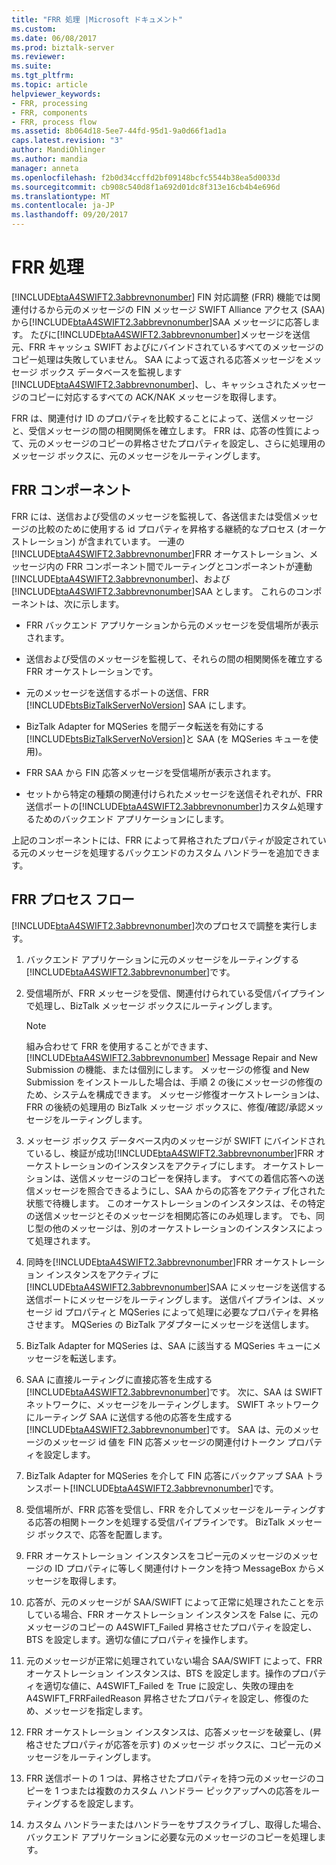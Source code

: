 ```yaml
---
title: "FRR 処理 |Microsoft ドキュメント"
ms.custom: 
ms.date: 06/08/2017
ms.prod: biztalk-server
ms.reviewer: 
ms.suite: 
ms.tgt_pltfrm: 
ms.topic: article
helpviewer_keywords:
- FRR, processing
- FRR, components
- FRR, process flow
ms.assetid: 8b064d18-5ee7-44fd-95d1-9a0d66f1ad1a
caps.latest.revision: "3"
author: MandiOhlinger
ms.author: mandia
manager: anneta
ms.openlocfilehash: f2b0d34ccffd2bf09148bcfc5544b38ea5d0033d
ms.sourcegitcommit: cb908c540d8f1a692d01dc8f313e16cb4b4e696d
ms.translationtype: MT
ms.contentlocale: ja-JP
ms.lasthandoff: 09/20/2017
---
```

# <a name="frr-processing"></a>FRR 処理
[!INCLUDE[btaA4SWIFT2.3abbrevnonumber](../../includes/btaa4swift2-3abbrevnonumber-md.md)] FIN 対応調整 (FRR) 機能では関連付けるから元のメッセージの FIN メッセージ SWIFT Alliance アクセス (SAA) から[!INCLUDE[btaA4SWIFT2.3abbrevnonumber](../../includes/btaa4swift2-3abbrevnonumber-md.md)]SAA メッセージに応答します。 たびに[!INCLUDE[btaA4SWIFT2.3abbrevnonumber](../../includes/btaa4swift2-3abbrevnonumber-md.md)]メッセージを送信元、FRR キャッシュ SWIFT およびにバインドされているすべてのメッセージのコピー処理は失敗していません。 SAA によって返される応答メッセージをメッセージ ボックス データベースを監視します[!INCLUDE[btaA4SWIFT2.3abbrevnonumber](../../includes/btaa4swift2-3abbrevnonumber-md.md)]、し、キャッシュされたメッセージのコピーに対応するすべての ACK/NAK メッセージを取得します。  
  
 FRR は、関連付け ID のプロパティを比較することによって、送信メッセージと、受信メッセージの間の相関関係を確立します。 FRR は、応答の性質によって、元のメッセージのコピーの昇格させたプロパティを設定し、さらに処理用のメッセージ ボックスに、元のメッセージをルーティングします。  
  
## <a name="frr-components"></a>FRR コンポーネント  
 FRR には、送信および受信のメッセージを監視して、各送信または受信メッセージの比較のために使用する id プロパティを昇格する継続的なプロセス (オーケストレーション) が含まれています。 一連の[!INCLUDE[btaA4SWIFT2.3abbrevnonumber](../../includes/btaa4swift2-3abbrevnonumber-md.md)]FRR オーケストレーション、メッセージ内の FRR コンポーネント間でルーティングとコンポーネントが連動[!INCLUDE[btaA4SWIFT2.3abbrevnonumber](../../includes/btaa4swift2-3abbrevnonumber-md.md)]、および[!INCLUDE[btaA4SWIFT2.3abbrevnonumber](../../includes/btaa4swift2-3abbrevnonumber-md.md)]SAA とします。 これらのコンポーネントは、次に示します。  
  
-   FRR バックエンド アプリケーションから元のメッセージを受信場所が表示されます。  
  
-   送信および受信のメッセージを監視して、それらの間の相関関係を確立する FRR オーケストレーションです。  
  
-   元のメッセージを送信するポートの送信、FRR [!INCLUDE[btsBizTalkServerNoVersion](../../includes/btsbiztalkservernoversion-md.md)] SAA にします。  
  
-   BizTalk Adapter for MQSeries を間データ転送を有効にする[!INCLUDE[btsBizTalkServerNoVersion](../../includes/btsbiztalkservernoversion-md.md)]と SAA (を MQSeries キューを使用)。  
  
-   FRR SAA から FIN 応答メッセージを受信場所が表示されます。  
  
-   セットから特定の種類の関連付けられたメッセージを送信それぞれが、FRR 送信ポートの[!INCLUDE[btaA4SWIFT2.3abbrevnonumber](../../includes/btaa4swift2-3abbrevnonumber-md.md)]カスタム処理するためのバックエンド アプリケーションにします。  
  
 上記のコンポーネントには、FRR によって昇格されたプロパティが設定されている元のメッセージを処理するバックエンドのカスタム ハンドラーを追加できます。  
  
## <a name="frr-process-flow"></a>FRR プロセス フロー  
 [!INCLUDE[btaA4SWIFT2.3abbrevnonumber](../../includes/btaa4swift2-3abbrevnonumber-md.md)]次のプロセスで調整を実行します。  
  
1.  バックエンド アプリケーションに元のメッセージをルーティングする[!INCLUDE[btaA4SWIFT2.3abbrevnonumber](../../includes/btaa4swift2-3abbrevnonumber-md.md)]です。  
  
2.  受信場所が、FRR メッセージを受信、関連付けられている受信パイプラインで処理し、BizTalk メッセージ ボックスにルーティングします。  
  
    > [!NOTE]
    >  組み合わせて FRR を使用することができます、 [!INCLUDE[btaA4SWIFT2.3abbrevnonumber](../../includes/btaa4swift2-3abbrevnonumber-md.md)] Message Repair and New Submission の機能、または個別にします。 メッセージの修復 and New Submission をインストールした場合は、手順 2 の後にメッセージの修復のため、システムを構成できます。 メッセージ修復オーケストレーションは、FRR の後続の処理用の BizTalk メッセージ ボックスに、修復/確認/承認メッセージをルーティングします。  
  
3.  メッセージ ボックス データベース内のメッセージが SWIFT にバインドされているし、検証が成功[!INCLUDE[btaA4SWIFT2.3abbrevnonumber](../../includes/btaa4swift2-3abbrevnonumber-md.md)]FRR オーケストレーションのインスタンスをアクティブにします。 オーケストレーションは、送信メッセージのコピーを保持します。 すべての着信応答への送信メッセージを照合できるようにし、SAA からの応答をアクティブ化された状態で待機します。 このオーケストレーションのインスタンスは、その特定の送信メッセージとそのメッセージを相関応答にのみ処理します。 でも、同じ型の他のメッセージは、別のオーケストレーションのインスタンスによって処理されます。  
  
4.  同時を[!INCLUDE[btaA4SWIFT2.3abbrevnonumber](../../includes/btaa4swift2-3abbrevnonumber-md.md)]FRR オーケストレーション インスタンスをアクティブに[!INCLUDE[btaA4SWIFT2.3abbrevnonumber](../../includes/btaa4swift2-3abbrevnonumber-md.md)]SAA にメッセージを送信する送信ポートにメッセージをルーティングします。 送信パイプラインは、メッセージ id プロパティと MQSeries によって処理に必要なプロパティを昇格させます。 MQSeries の BizTalk アダプターにメッセージを送信します。  
  
5.  BizTalk Adapter for MQSeries は、SAA に該当する MQSeries キューにメッセージを転送します。  
  
6.  SAA に直接ルーティングに直接応答を生成する[!INCLUDE[btaA4SWIFT2.3abbrevnonumber](../../includes/btaa4swift2-3abbrevnonumber-md.md)]です。 次に、SAA は SWIFT ネットワークに、メッセージをルーティングします。 SWIFT ネットワークにルーティング SAA に送信する他の応答を生成する[!INCLUDE[btaA4SWIFT2.3abbrevnonumber](../../includes/btaa4swift2-3abbrevnonumber-md.md)]です。 SAA は、元のメッセージのメッセージ id 値を FIN 応答メッセージの関連付けトークン プロパティを設定します。  
  
7.  BizTalk Adapter for MQSeries を介して FIN 応答にバックアップ SAA トランスポート[!INCLUDE[btaA4SWIFT2.3abbrevnonumber](../../includes/btaa4swift2-3abbrevnonumber-md.md)]です。  
  
8.  受信場所が、FRR 応答を受信し、FRR を介してメッセージをルーティングする応答の相関トークンを処理する受信パイプラインです。 BizTalk メッセージ ボックスで、応答を配置します。  
  
9. FRR オーケストレーション インスタンスをコピー元のメッセージのメッセージの ID プロパティに等しく関連付けトークンを持つ MessageBox からメッセージを取得します。  
  
10. 応答が、元のメッセージが SAA/SWIFT によって正常に処理されたことを示している場合、FRR オーケストレーション インスタンスを False に、元のメッセージのコピーの A4SWIFT_Failed 昇格させたプロパティを設定し、BTS を設定します。適切な値にプロパティを操作します。  
  
11. 元のメッセージが正常に処理されていない場合 SAA/SWIFT によって、FRR オーケストレーション インスタンスは、BTS を設定します。操作のプロパティを適切な値に、A4SWIFT_Failed を True に設定し、失敗の理由を A4SWIFT_FRRFailedReason 昇格させたプロパティを設定し、修復のため、メッセージを指定します。  
  
12. FRR オーケストレーション インスタンスは、応答メッセージを破棄し、(昇格させたプロパティが応答を示す) のメッセージ ボックスに、コピー元のメッセージをルーティングします。  
  
13. FRR 送信ポートの 1 つは、昇格させたプロパティを持つ元のメッセージのコピーを 1 つまたは複数のカスタム ハンドラー ピックアップへの応答をルーティングするを設定します。  
  
14. カスタム ハンドラーまたはハンドラーをサブスクライブし、取得した場合、バックエンド アプリケーションに必要な元のメッセージのコピーを処理します。